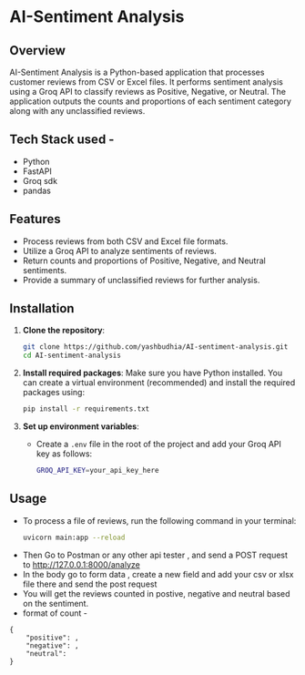# AI-Sentiment Analysis

## Overview

AI-Sentiment Analysis is a Python-based application that processes customer reviews from CSV or Excel files. It performs sentiment analysis using a Groq API to classify reviews as Positive, Negative, or Neutral. The application outputs the counts and proportions of each sentiment category along with any unclassified reviews.

## Tech Stack used -

- Python
- FastAPI
- Groq sdk
- pandas

## Features

- Process reviews from both CSV and Excel file formats.
- Utilize a Groq API to analyze sentiments of reviews.
- Return counts and proportions of Positive, Negative, and Neutral sentiments.
- Provide a summary of unclassified reviews for further analysis.

## Installation

1. **Clone the repository**:

   ```bash
   git clone https://github.com/yashbudhia/AI-sentiment-analysis.git
   cd AI-sentiment-analysis
   ```

2. **Install required packages**:
   Make sure you have Python installed. You can create a virtual environment (recommended) and install the required packages using:

   ```bash
   pip install -r requirements.txt
   ```

3. **Set up environment variables**:
   - Create a `.env` file in the root of the project and add your Groq API key as follows:
     ```bash
     GROQ_API_KEY=your_api_key_here
     ```

## Usage

- To process a file of reviews, run the following command in your terminal:
  ```bash
  uvicorn main:app --reload
  ```
- Then Go to Postman or any other api tester , and send a POST request to http://127.0.0.1:8000/analyze
- In the body go to form data , create a new field and add your csv or xlsx file there and send the post request
- You will get the reviews counted in postive, negative and neutral based on the sentiment.
- format of count -

```
{
    "positive": ,
    "negative": ,
    "neutral":
}
```
